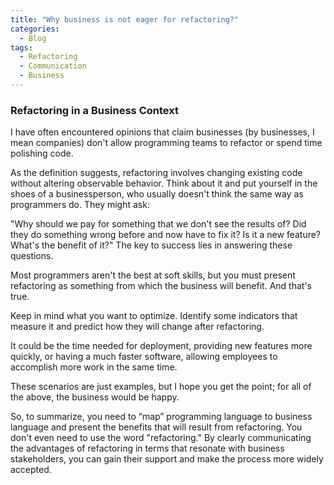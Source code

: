 ```yaml
---
title: "Why business is not eager for refactoring?"
categories:
  - Blog
tags:
  - Refactoring
  - Communication
  - Business
---
```


### Refactoring in a Business Context

I have often encountered opinions that claim businesses (by businesses, I mean companies) don't allow programming teams to refactor or spend time polishing code.

As the definition suggests, refactoring involves changing existing code without altering observable behavior. Think about it and put yourself in the shoes of a businessperson, who usually doesn't think the same way as programmers do. They might ask:

"Why should we pay for something that we don't see the results of? Did they do something wrong before and now have to fix it? Is it a new feature? What's the benefit of it?" The key to success lies in answering these questions.

Most programmers aren't the best at soft skills, but you must present refactoring as something from which the business will benefit. And that's true.

Keep in mind what you want to optimize. Identify some indicators that measure it and predict how they will change after refactoring.

It could be the time needed for deployment, providing new features more quickly, or having a much faster software, allowing employees to accomplish more work in the same time.

These scenarios are just examples, but I hope you get the point; for all of the above, the business would be happy.

So, to summarize, you need to “map” programming language to business language and present the benefits that will result from refactoring. You don't even need to use the word "refactoring." By clearly communicating the advantages of refactoring in terms that resonate with business stakeholders, you can gain their support and make the process more widely accepted.